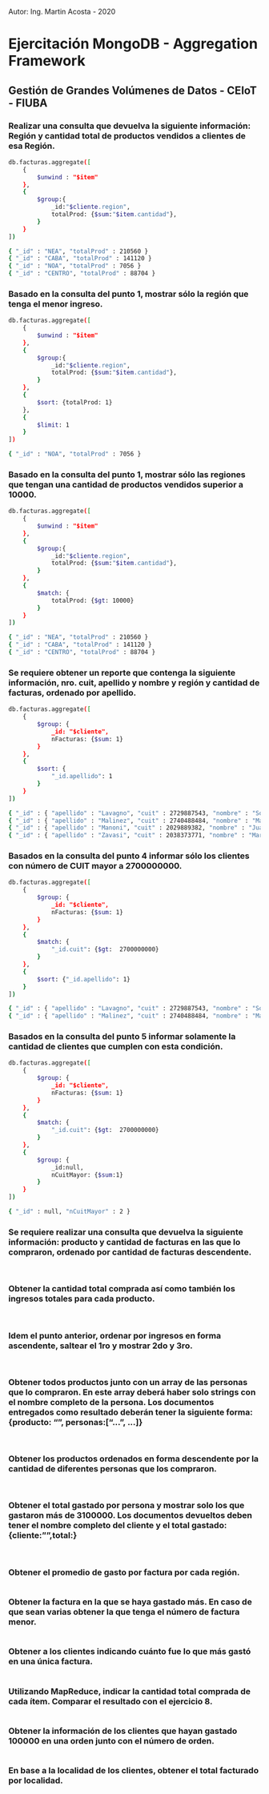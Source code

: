 Autor: Ing. Martin Acosta - 2020

# Ejercitación MongoDB - Aggregation Framework
## Gestión de Grandes Volúmenes de Datos - CEIoT - FIUBA
### Realizar una consulta que devuelva la siguiente información: Región y cantidad total de productos vendidos a clientes de esa Región.
```sh
db.facturas.aggregate([
    {
        $unwind : "$item"
    },
    {
        $group:{
            _id:"$cliente.region",
            totalProd: {$sum:"$item.cantidad"},
        }
    }
])
```
```sh
{ "_id" : "NEA", "totalProd" : 210560 }
{ "_id" : "CABA", "totalProd" : 141120 }
{ "_id" : "NOA", "totalProd" : 7056 }
{ "_id" : "CENTRO", "totalProd" : 88704 }
```
### Basado en la consulta del punto 1, mostrar sólo la región que tenga el menor ingreso.
```sh
db.facturas.aggregate([
    {
        $unwind : "$item"
    },
    {
        $group:{
            _id:"$cliente.region",
            totalProd: {$sum:"$item.cantidad"},
        }
    },
    {
        $sort: {totalProd: 1}
    },
    {
        $limit: 1
    }
])
```
```sh
{ "_id" : "NOA", "totalProd" : 7056 }
```
### Basado en la consulta del punto 1, mostrar sólo las regiones que tengan una cantidad de productos vendidos superior a 10000.
```sh
db.facturas.aggregate([
    {
        $unwind : "$item"
    },
    {
        $group:{
            _id:"$cliente.region",
            totalProd: {$sum:"$item.cantidad"},
        }
    },
    {
        $match: {
            totalProd: {$gt: 10000}
        }
    }
])
```
```sh
{ "_id" : "NEA", "totalProd" : 210560 }
{ "_id" : "CABA", "totalProd" : 141120 }
{ "_id" : "CENTRO", "totalProd" : 88704 }
```
### Se requiere obtener un reporte que contenga la siguiente información, nro. cuit, apellido y nombre y región y cantidad de facturas, ordenado por apellido.
```sh
db.facturas.aggregate([
    {
        $group: {
            _id: "$cliente",
            nFacturas: {$sum: 1}
        }
    },
    {
        $sort: {
            "_id.apellido": 1
        }
    }
])
```
```sh
{ "_id" : { "apellido" : "Lavagno", "cuit" : 2729887543, "nombre" : "Soledad", "region" : "NOA" }, "nFacturas" : 7056 }
{ "_id" : { "apellido" : "Malinez", "cuit" : 2740488484, "nombre" : "Marina", "region" : "CENTRO" }, "nFacturas" : 7392 }
{ "_id" : { "apellido" : "Manoni", "cuit" : 2029889382, "nombre" : "Juan Manuel", "region" : "NEA" }, "nFacturas" : 21056 }
{ "_id" : { "apellido" : "Zavasi", "cuit" : 2038373771, "nombre" : "Martin", "region" : "CABA" }, "nFacturas" : 14112 }
```
### Basados en la consulta del punto 4 informar sólo los clientes con número de CUIT mayor a 2700000000.
```sh
db.facturas.aggregate([
    {
        $group: {
            _id: "$cliente",
            nFacturas: {$sum: 1}
        }
    },
    {
        $match: {
            "_id.cuit": {$gt:  2700000000}
        }
    },
    {
        $sort: {"_id.apellido": 1}
    }
])
```
```sh
{ "_id" : { "apellido" : "Lavagno", "cuit" : 2729887543, "nombre" : "Soledad", "region" : "NOA" }, "nFacturas" : 7056 }
{ "_id" : { "apellido" : "Malinez", "cuit" : 2740488484, "nombre" : "Marina", "region" : "CENTRO" }, "nFacturas" : 7392 }
```
### Basados en la consulta del punto 5 informar solamente la cantidad de clientes que cumplen con esta condición.
```sh
db.facturas.aggregate([
    {
        $group: {
            _id: "$cliente",
            nFacturas: {$sum: 1}
        }
    },
    {
        $match: {
            "_id.cuit": {$gt:  2700000000}
        }
    },
    {
        $group: {
            _id:null,
            nCuitMayor: {$sum:1}
        }
    }
])
```
```sh
{ "_id" : null, "nCuitMayor" : 2 }
```
### Se requiere realizar una consulta que devuelva la siguiente información: producto y cantidad de facturas en las que lo compraron, ordenado por cantidad de facturas descendente.
```sh

```
```sh

```
### Obtener la cantidad total comprada así como también los ingresos totales para cada producto.
```sh

```
```sh

```
### Idem el punto anterior, ordenar por ingresos en forma ascendente, saltear el 1ro y mostrar 2do y 3ro.
```sh

```
```sh

```
### Obtener todos productos junto con un array de las personas que lo compraron. En este array deberá haber solo strings con el nombre completo de la persona. Los documentos entregados como resultado deberán tener la siguiente forma: {producto: “<nombre>”, personas:[“...”, ...]}
```sh

```
```sh

```
### Obtener los productos ordenados en forma descendente por la cantidad de diferentes personas que los compraron.
```sh

```
```sh

```
### Obtener el total gastado por persona y mostrar solo los que gastaron más de 3100000. Los documentos devueltos deben tener el nombre completo del cliente y el total gastado: {cliente:”<nombreCompleto>”,total:<num>}
```sh

```
```sh

```
### Obtener el promedio de gasto por factura por cada región.
```sh

```
### Obtener la factura en la que se haya gastado más. En caso de que sean varias obtener la que tenga el número de factura menor.
```sh

```
### Obtener a los clientes indicando cuánto fue lo que más gastó en una única factura.
```sh

```
### Utilizando MapReduce, indicar la cantidad total comprada de cada ítem. Comparar el resultado con el ejercicio 8.
```sh

```
### Obtener la información de los clientes que hayan gastado 100000 en una orden junto con el número de orden.
```sh

```
### En base a la localidad de los clientes, obtener el total facturado por localidad.
```sh

```
